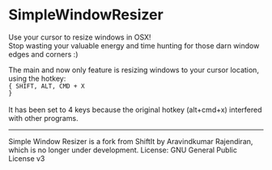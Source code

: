 SimpleWindowResizer
===================

Use your cursor to resize windows in OSX!<br />
Stop wasting your valuable energy and time hunting for those darn window edges and corners :)

The main and now only feature is resizing windows to your cursor location, using the hotkey:<br /><code>{ SHIFT, ALT, CMD + X }</code><br />
<br />
It has been set to 4 keys because the original hotkey (alt+cmd+x) interfered with other programs.
<hr />
Simple Window Resizer is a fork from ShiftIt by Aravindkumar Rajendiran, which is no longer under development.
License: GNU General Public License v3

